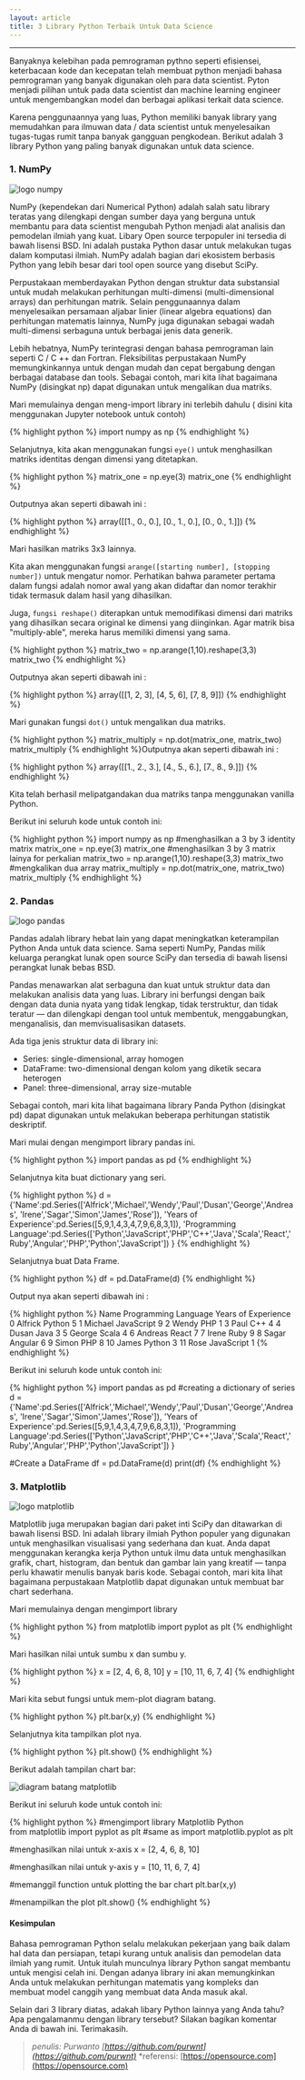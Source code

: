 ```yaml
---
layout: article
title: 3 Library Python Terbaik Untuk Data Science
---
```


---
Banyaknya kelebihan pada pemrograman pythno seperti efisiensei, keterbacaan kode dan kecepatan telah membuat python menjadi bahasa pemrograman yang banyak digunakan oleh para data scientist. Pyton menjadi pilihan untuk pada data scientist dan machine learning engineer untuk mengembangkan model dan berbagai aplikasi terkait data science.

Karena penggunaannya yang luas, Python memiliki banyak library yang memudahkan para ilmuwan data / data scientist untuk menyelesaikan tugas-tugas rumit tanpa banyak gangguan pengkodean. Berikut adalah 3 library Python yang paling banyak digunakan untuk data science.

### 1. NumPy

![logo numpy](https://upload.wikimedia.org/wikipedia/commons/thumb/1/1a/NumPy_logo.svg/1200px-NumPy_logo.svg.png)

NumPy (kependekan dari Numerical Python) adalah salah satu library teratas yang dilengkapi dengan sumber daya yang berguna untuk membantu para data scientist mengubah Python menjadi alat analisis dan pemodelan ilmiah yang kuat. Libary Open source terpopuler ini tersedia di bawah lisensi BSD. Ini adalah pustaka Python dasar untuk melakukan tugas dalam komputasi ilmiah. NumPy adalah bagian dari ekosistem berbasis Python yang lebih besar dari tool open source yang disebut SciPy.

Perpustakaan memberdayakan Python dengan struktur data substansial untuk mudah melakukan perhitungan multi-dimensi (multi-dimensional arrays) dan perhitungan matrik. Selain penggunaannya dalam menyelesaikan persamaan aljabar linier (linear algebra equations) dan perhitungan matematis lainnya, NumPy juga digunakan sebagai wadah multi-dimensi serbaguna untuk berbagai jenis data generik.

Lebih hebatnya, NumPy terintegrasi dengan bahasa pemrograman lain seperti C / C ++ dan Fortran. Fleksibilitas perpustakaan NumPy memungkinkannya untuk dengan mudah dan cepat bergabung dengan berbagai database dan tools. Sebagai contoh, mari kita lihat bagaimana NumPy (disingkat np) dapat digunakan untuk mengalikan dua matriks.

Mari memulainya dengan meng-import library ini terlebih dahulu ( disini kita menggunakan Jupyter notebook untuk contoh)

{% highlight python %}
import numpy as np
{% endhighlight %}

Selanjutnya, kita akan menggunakan fungsi `eye()` untuk menghasilkan matriks identitas dengan dimensi yang ditetapkan.

{% highlight python %}
matrix_one = np.eye(3)
matrix_one
{% endhighlight %}

Outputnya akan seperti dibawah ini : 

{% highlight python %}
array([[1., 0., 0.],
       [0., 1., 0.],
       [0., 0., 1.]])
{% endhighlight %}

Mari hasilkan matriks 3x3 lainnya.

Kita akan menggunakan fungsi `arange([starting number], [stopping number])` untuk mengatur nomor. Perhatikan bahwa parameter pertama dalam fungsi adalah nomor awal yang akan didaftar dan nomor terakhir tidak termasuk dalam hasil yang dihasilkan.

Juga, `fungsi reshape()` diterapkan untuk memodifikasi dimensi dari matriks yang dihasilkan secara original ke dimensi yang diinginkan. Agar matrik bisa "multiply-able", mereka harus memiliki dimensi yang sama.

{% highlight python %}
matrix_two = np.arange(1,10).reshape(3,3)
matrix_two
{% endhighlight %}

Outputnya akan seperti dibawah ini : 

{% highlight python %}
array([[1, 2, 3],
       [4, 5, 6],
       [7, 8, 9]])
{% endhighlight %}

Mari gunakan fungsi `dot()` untuk mengalikan dua matriks.

{% highlight python %}
matrix_multiply = np.dot(matrix_one, matrix_two)
matrix_multiply
{% endhighlight %}Outputnya akan seperti dibawah ini : 

{% highlight python %}
array([[1., 2., 3.],
       [4., 5., 6.],
       [7., 8., 9.]])
{% endhighlight %}

Kita telah berhasil melipatgandakan dua matriks tanpa menggunakan vanilla Python.

Berikut ini seluruh kode untuk contoh ini:

{% highlight python %}
import numpy as np
#menghasilkan a 3 by 3 identity matrix
matrix_one = np.eye(3)
matrix_one
#menghasilkan 3 by 3 matrix lainya for perkalian
matrix_two = np.arange(1,10).reshape(3,3)
matrix_two
#mengkalikan dua array
matrix_multiply = np.dot(matrix_one, matrix_two)
matrix_multiply
{% endhighlight %}

### 2. Pandas

![logo pandas](https://pandas.pydata.org/_static/pandas_logo.png)

Pandas adalah library hebat lain yang dapat meningkatkan keterampilan Python Anda untuk data science. Sama seperti NumPy, Pandas milik keluarga perangkat lunak open source SciPy dan tersedia di bawah lisensi perangkat lunak bebas BSD.

Pandas menawarkan alat serbaguna dan kuat untuk struktur data dan melakukan analisis data yang luas. Library ini berfungsi dengan baik dengan data dunia nyata yang tidak lengkap, tidak terstruktur, dan tidak teratur — dan dilengkapi dengan tool untuk membentuk, menggabungkan, menganalisis, dan memvisualisasikan datasets.

Ada tiga jenis struktur data di library ini:

- Series: single-dimensional, array homogen
- DataFrame: two-dimensional dengan kolom yang diketik secara heterogen
- Panel: three-dimensional, array size-mutable

Sebagai contoh, mari kita lihat bagaimana library Panda Python (disingkat pd) dapat digunakan untuk melakukan beberapa perhitungan statistik deskriptif.

Mari mulai dengan mengimport library pandas ini.

{% highlight python %}
import pandas as pd
{% endhighlight %}

Selanjutnya kita buat dictionary yang seri.

{% highlight python %}
d = {'Name':pd.Series(['Alfrick','Michael','Wendy','Paul','Dusan','George','Andreas',
   'Irene','Sagar','Simon','James','Rose']),
   'Years of Experience':pd.Series([5,9,1,4,3,4,7,9,6,8,3,1]),
   'Programming Language':pd.Series(['Python','JavaScript','PHP','C++','Java','Scala','React','Ruby','Angular','PHP','Python','JavaScript'])
    }
{% endhighlight %}

Selanjutnya buat Data Frame.

{% highlight python %}
df = pd.DataFrame(d)
{% endhighlight %}

Output nya akan seperti dibawah ini :

{% highlight python %}
      Name Programming Language  Years of Experience
0   Alfrick               Python                    5
1   Michael           JavaScript                    9
2     Wendy                  PHP                    1
3      Paul                  C++                    4
4     Dusan                 Java                    3
5    George                Scala                    4
6   Andreas                React                    7
7     Irene                 Ruby                    9
8     Sagar              Angular                    6
9     Simon                  PHP                    8
10    James               Python                    3
11     Rose           JavaScript                    1
{% endhighlight %}

Berikut ini seluruh kode untuk contoh ini:

{% highlight python %}
import pandas as pd
#creating a dictionary of series
d = {'Name':pd.Series(['Alfrick','Michael','Wendy','Paul','Dusan','George','Andreas',
   'Irene','Sagar','Simon','James','Rose']),
   'Years of Experience':pd.Series([5,9,1,4,3,4,7,9,6,8,3,1]),
   'Programming Language':pd.Series(['Python','JavaScript','PHP','C++','Java','Scala','React','Ruby','Angular','PHP','Python','JavaScript'])
    }

#Create a DataFrame
df = pd.DataFrame(d)
print(df)
{% endhighlight %}

### 3. Matplotlib

![logo matplotlib](https://matplotlib.org/_static/logo2.png)

Matplotlib juga merupakan bagian dari paket inti SciPy dan ditawarkan di bawah lisensi BSD. Ini adalah library ilmiah Python populer yang digunakan untuk menghasilkan visualisasi yang sederhana dan kuat. Anda dapat menggunakan kerangka kerja Python untuk ilmu data untuk menghasilkan grafik, chart, histogram, dan bentuk dan gambar lain yang kreatif — tanpa perlu khawatir menulis banyak baris kode. Sebagai contoh, mari kita lihat bagaimana perpustakaan Matplotlib dapat digunakan untuk membuat bar chart sederhana.

Mari memulainya dengan mengimport library

{% highlight python %}
from matplotlib import pyplot as plt
{% endhighlight %}

Mari hasilkan nilai untuk sumbu x dan sumbu y.

{% highlight python %}
x = [2, 4, 6, 8, 10]
y = [10, 11, 6, 7, 4]
{% endhighlight %}

Mari kita sebut fungsi untuk mem-plot diagram batang.

{% highlight python %}
plt.bar(x,y)
{% endhighlight %}

Selanjutnya kita tampilkan plot nya.

{% highlight python %}
plt.show()
{% endhighlight %}

Berikut adalah tampilan chart bar:

![diagram batang matplotlib](https://opensource.com/sites/default/files/uploads/matplotlib_barchart.png)

Berikut ini seluruh kode untuk contoh ini:

{% highlight python %}
#mengimport library Matplotlib Python  
from matplotlib import pyplot as plt
#same as import matplotlib.pyplot as plt
 
#menghasilkan nilai untuk x-axis 
x = [2, 4, 6, 8, 10]
 
#menghasilkan nilai untuk y-axis 
y = [10, 11, 6, 7, 4]
 
#memanggil function untuk plotting the bar chart
plt.bar(x,y)
 
#menampilkan the plot
plt.show()
{% endhighlight %}

#### Kesimpulan

Bahasa pemrograman Python selalu melakukan pekerjaan yang baik dalam hal data dan persiapan, tetapi kurang untuk analisis dan pemodelan data ilmiah yang rumit. Untuk itulah munculnya library Python sangat membantu untuk mengisi celah ini. Dengan adanya library ini akan memungkinkan Anda untuk melakukan perhitungan matematis yang kompleks dan membuat model canggih yang membuat data Anda masuk akal.

Selain dari 3 library diatas, adakah libary Python lainnya yang Anda tahu? Apa pengalamanmu dengan library tersebut? Silakan bagikan komentar Anda di bawah ini. Terimakasih.

> *penulis: Purwanto [https://github.com/purwnt](https://github.com/purwnt)*
> *referensi: [https://opensource.com](https://opensource.com)
